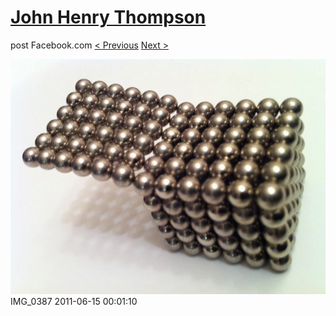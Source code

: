 # [John Henry Thompson](../README.md)
post Facebook.com
[< Previous](2011-06-15-4.md) [Next >](2011-06-15-6.md)

[![](../media/2011-06-15/Magnetic-Balls-IMG_0387.jpg)](../README.md)
IMG_0387
2011-06-15 00:01:10